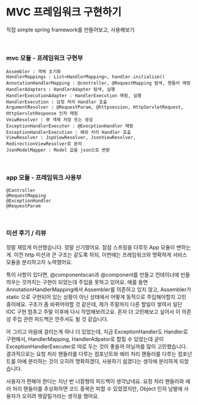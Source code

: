 # MVC 프레임워크 구현하기
직접 simple spring framework를 만들어보고, 사용해보기

</br>

### mvc 모듈 - 프레임워크 구현부
``` 
Assembler : 객체 초기화   
HandlerMappings : List<HandlerMapping>, handler.initialize()    
AnnotationHandlerMapping : @controller, @RequestMapping 탐색, 핸들러 매핑   
HandlerAdapters : HandlerAdapter 탐색, 실행    
HandlerExecutionAdapter : HandlerExecution 매핑, 실행   
HandlerExecution : 요청 처리 Handler 호출   
ArgumentResolver : @RequestParam, @httpsession, HttpServletRequest, HttpServletResponse 인자 매핑   
VeiwResolver : 뷰 객체 저장 또는 생성   
ExceptionHandlerExecuter : @ExecptionHandler 매핑   
ExceptionHandlerExecution : 예외 처리 Handler 호출   
ViewResolver : JspViewResolver, JsonViewResolver, RedirectionViewResolver로 분리   
JsonModelMapper : Model 값을 json으로 변환   
```

</br>

### app 모듈 - 프레임워크 사용부 
```
@Controller
@RequestMapping  
@ExceptionHandler  
@RequestParam
```  

</br>

### 미션 후기 / 리뷰

정말 재밌게 미션했습니다. 정말 신기했어요. 점점 스프링을 다루듯 App 모듈이 변하는게.
이전 http 미션과 큰 구조는 같도록 하되, 이번에는 프레임워크와 명확하게 서비스 모듈을 분리하고자 노력했어요.

특이 사항이 있다면, @componentscan과 @component를 만들고 컨테이너에 빈들 띄우는 것까지는 구현이 되었는데 주입을 못하고 있어요.
예를 들면 AnnotationHandlerMapping에서 Assembler를 의존하고 있지 않고, Assembler가 static 으로 구현되어 있는 상황이 아닌 상태에서 어떻게 동적으로 주입해야할지 고민 중이에요. 구조가 좀 바뀌어야할 것 같은데, 제가 주말까지 다른 할일이 쌓여서 일단 IOC 구현 멈추고 주말 이후에 다시 작업해보려고요.
혼자 더 고민해보고 싶어서 이 의존성 주입 관련 피드백은 안주셔도 될 것 같습니다.

아 그리고 마음에 걸리는게 하나 더 있었는데, 지금 ExceptionHandler도 Handler로 구현해서, HandlerMapping, HandlerAdpator로 합칠 수 있었는데 굳이 ExceptionHandlerExecuter로 따로 두는 것이 좋을까 아닐까를 많이 고민했습니다.
결과적으로는 요청 처리 핸들러를 다루는 컴포넌트와 에러 처리 핸들러를 다루는 컴포넌트를 아예 분리하는 것이 오히려 명확하겠다, 사용하기 쉽겠다는 생각에 분리하게 되었습니다.

사용자가 편해야 한다는 지난 번 너잘형의 피드백이 생각났네요. 
요청 처리 핸들러와 에러 처리 핸들러를 추상화하면 코드 중복은 피할 수 있었겠지만, Object 인자 남발에 사용자가 오히려 헷갈릴거라는 생각을 했어요.
